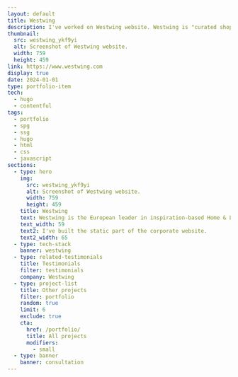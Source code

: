 ```yaml
---
layout: default
title: Westwing
description: I've worked on Westwing website. Westwing is "curated shoppable magazine", inspiring customers with the newest trends, themes, stories, brands and products.
thumbnail:
  src: westwing_ykf9yi
  alt: Screenshot of Westwing website.
  width: 759
  height: 459
link: https://www.westwing.com
display: true
date: 2024-01-01
type: portfolio-item
tech:
  - hugo
  - contentful
tags:
  - portfolio
  - spg
  - ssg
  - hugo
  - html
  - css
  - javascript
sections:
  - type: hero
    img:
      src: westwing_ykf9yi
      alt: Screenshot of Westwing website.
      width: 759
      height: 459
    title: Westwing
    text: Westwing is the European leader in inspiration-based Home & Living eCommerce. They offer their customers carefully selected products from the full range of Home & Living categories in an inspirational environment.
    text_width: 59
    text2: I've built the static part of the corporate website.
    text2_width: 65
  - type: tech-stack
    banner: westwing
  - type: related-testimonials
    title: Testimonials
    filter: testimonials
    company: Westwing
  - type: project-list
    title: Other projects
    filter: portfolio
    random: true
    limit: 6
    exclude: true
    cta:
      href: /portfolio/
      title: All projects
      modifiers:
        - small
  - type: banner
    banner: consultation
---
```

